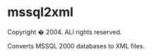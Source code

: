 mssql2xml
=========

Copyright � 2004.  ALl rights reserved.

Converts MSSQL 2000 databases to XML files.
